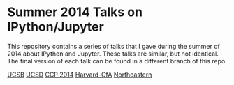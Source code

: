 # Summer 2014 Talks on IPython/Jupyter

This repository contains a series of talks that I gave during the summer of 2014
about IPython and Jupyter. These talks are similar, but not identical. The final
version of each talk can be found in a different branch of this repo.


[UCSB](https://nbviewer.jupyter.org/github/ellisonbg/talk-2014-summer/blob/ucsb/Index.ipynb)
[UCSD](https://nbviewer.jupyter.org/github/ellisonbg/talk-2014-summer/blob/ucsd/Index.ipynb)
[CCP 2014](https://nbviewer.jupyter.org/github/ellisonbg/talk-2014-summer/blob/ccp2014/Index.ipynb)
[Harvard-CfA](https://nbviewer.jupyter.org/github/ellisonbg/talk-2014-summer/blob/cfa/Index.ipynb)
[Northeastern](https://nbviewer.jupyter.org/github/ellisonbg/talk-2014-summer/blob/northeastern/Index.ipynb)
